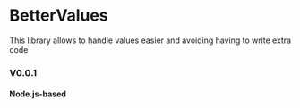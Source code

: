 # BetterValues

This library allows to handle values easier and avoiding having to write extra code 

### V0.0.1

#### Node.js-based
